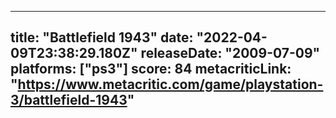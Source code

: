 
---
title: "Battlefield 1943"
date: "2022-04-09T23:38:29.180Z"
releaseDate: "2009-07-09"
platforms: ["ps3"]
score: 84
metacriticLink: "https://www.metacritic.com/game/playstation-3/battlefield-1943"
---
